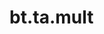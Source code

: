 <div itemscope itemtype="http://developers.google.com/ReferenceObject">
<meta itemprop="name" content="bt.ta.mult" />
<meta itemprop="path" content="Stable" />
</div>

# bt.ta.mult

<!-- Insert buttons and diff -->

<table class="tfo-notebook-buttons tfo-api nocontent" align="left">

</table>





<pre class="devsite-click-to-copy prettyprint lang-py tfo-signature-link">
<code>bt.ta.mult(
    *args, **kwargs
) -> np.array
</code></pre>



<!-- Placeholder for "Used in" -->
